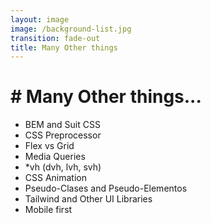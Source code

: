 ```yaml
---
layout: image
image: /background-list.jpg
transition: fade-out
title: Many Other things
---
```


<div class="flex flex-justify-center h-full flex-col">
  <div class="background">

  <h1 class="text-left m-b-0 font-bold">
    # Many Other things...
  </h1>

  <ul>
    <li> BEM and Suit CSS </li>
    <li> CSS Preprocessor </li>
    <li> Flex vs Grid </li>
    <li> Media Queries </li>
    <li> *vh (dvh, lvh, svh) </li>
    <li> CSS Animation </li>
    <li> Pseudo-Clases and Pseudo-Elementos </li>
    <li> Tailwind and Other UI Libraries </li>
    <li> Mobile first </li>
  </ul>

  </div>
</div>

<style>
  a {
    font-weight: 600;
  }
</style>
